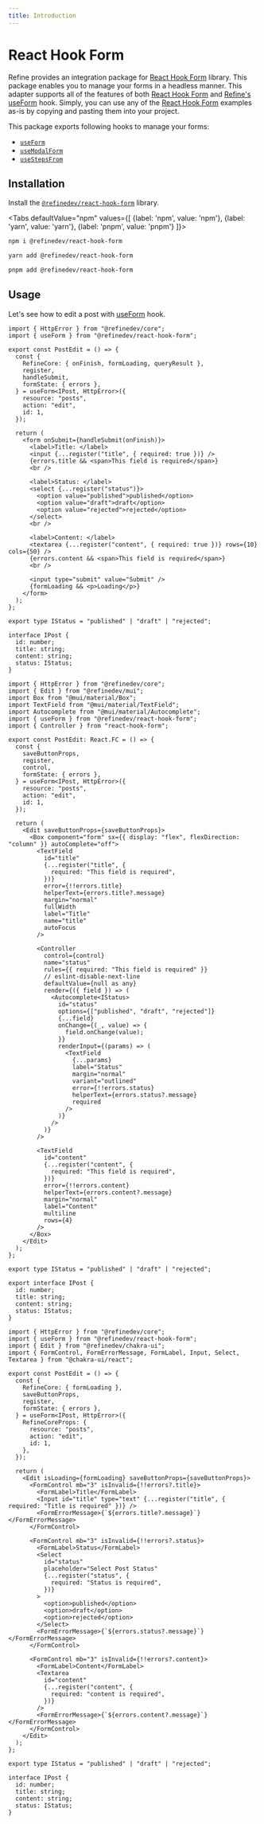```yaml
---
title: Introduction
---
```


# React Hook Form <GuideBadge id="guides-concepts/forms" /> <RouterBadge id="guides-concepts/routing/#useform" />

Refine provides an integration package for [React Hook Form][react-hook-form] library. This package enables you to manage your forms in a headless manner. This adapter supports all of the features of both [React Hook Form][react-hook-form] and [Refine's useForm][use-form-core] hook. Simply, you can use any of the [React Hook Form][react-hook-form] examples as-is by copying and pasting them into your project.

This package exports following hooks to manage your forms:

- [`useForm`][use-form-react-hook-form]
- [`useModalForm`](/docs/packages/list-of-packages)
- [`useStepsFrom`](/docs/packages/list-of-packages)

## Installation

Install the [`@refinedev/react-hook-form`][refine-react-hook-form] library.

<Tabs
defaultValue="npm"
values={[
{label: 'npm', value: 'npm'},
{label: 'yarn', value: 'yarn'},
{label: 'pnpm', value: 'pnpm'}
]}>

<TabItem value="npm">

```bash
npm i @refinedev/react-hook-form
```

</TabItem>

<TabItem value="yarn">

```bash
yarn add @refinedev/react-hook-form
```

</TabItem>

<TabItem value="pnpm">

```bash
pnpm add @refinedev/react-hook-form
```

</TabItem>

</Tabs>

## Usage

Let's see how to edit a post with [useForm][use-form-react-hook-form] hook.

<Tabs wrapContent={false}>

<TabItem value="Headless">

```tsx title="edit.tsx"
import { HttpError } from "@refinedev/core";
import { useForm } from "@refinedev/react-hook-form";

export const PostEdit = () => {
  const {
    RefineCore: { onFinish, formLoading, queryResult },
    register,
    handleSubmit,
    formState: { errors },
  } = useForm<IPost, HttpError>({
    resource: "posts",
    action: "edit",
    id: 1,
  });

  return (
    <form onSubmit={handleSubmit(onFinish)}>
      <label>Title: </label>
      <input {...register("title", { required: true })} />
      {errors.title && <span>This field is required</span>}
      <br />

      <label>Status: </label>
      <select {...register("status")}>
        <option value="published">published</option>
        <option value="draft">draft</option>
        <option value="rejected">rejected</option>
      </select>
      <br />

      <label>Content: </label>
      <textarea {...register("content", { required: true })} rows={10} cols={50} />
      {errors.content && <span>This field is required</span>}
      <br />

      <input type="submit" value="Submit" />
      {formLoading && <p>Loading</p>}
    </form>
  );
};

export type IStatus = "published" | "draft" | "rejected";

interface IPost {
  id: number;
  title: string;
  content: string;
  status: IStatus;
}
```

</TabItem>

<TabItem value="Material UI">

```tsx title="edit.tsx"
import { HttpError } from "@refinedev/core";
import { Edit } from "@refinedev/mui";
import Box from "@mui/material/Box";
import TextField from "@mui/material/TextField";
import Autocomplete from "@mui/material/Autocomplete";
import { useForm } from "@refinedev/react-hook-form";
import { Controller } from "react-hook-form";

export const PostEdit: React.FC = () => {
  const {
    saveButtonProps,
    register,
    control,
    formState: { errors },
  } = useForm<IPost, HttpError>({
    resource: "posts",
    action: "edit",
    id: 1,
  });

  return (
    <Edit saveButtonProps={saveButtonProps}>
      <Box component="form" sx={{ display: "flex", flexDirection: "column" }} autoComplete="off">
        <TextField
          id="title"
          {...register("title", {
            required: "This field is required",
          })}
          error={!!errors.title}
          helperText={errors.title?.message}
          margin="normal"
          fullWidth
          label="Title"
          name="title"
          autoFocus
        />

        <Controller
          control={control}
          name="status"
          rules={{ required: "This field is required" }}
          // eslint-disable-next-line
          defaultValue={null as any}
          render={({ field }) => (
            <Autocomplete<IStatus>
              id="status"
              options={["published", "draft", "rejected"]}
              {...field}
              onChange={(_, value) => {
                field.onChange(value);
              }}
              renderInput={(params) => (
                <TextField
                  {...params}
                  label="Status"
                  margin="normal"
                  variant="outlined"
                  error={!!errors.status}
                  helperText={errors.status?.message}
                  required
                />
              )}
            />
          )}
        />

        <TextField
          id="content"
          {...register("content", {
            required: "This field is required",
          })}
          error={!!errors.content}
          helperText={errors.content?.message}
          margin="normal"
          label="Content"
          multiline
          rows={4}
        />
      </Box>
    </Edit>
  );
};

export type IStatus = "published" | "draft" | "rejected";

export interface IPost {
  id: number;
  title: string;
  content: string;
  status: IStatus;
}
```

</TabItem>

<TabItem value="Chakra UI">

```tsx title="edit.tsx"
import { HttpError } from "@refinedev/core";
import { useForm } from "@refinedev/react-hook-form";
import { Edit } from "@refinedev/chakra-ui";
import { FormControl, FormErrorMessage, FormLabel, Input, Select, Textarea } from "@chakra-ui/react";

export const PostEdit = () => {
  const {
    RefineCore: { formLoading },
    saveButtonProps,
    register,
    formState: { errors },
  } = useForm<IPost, HttpError>({
    RefineCoreProps: {
      resource: "posts",
      action: "edit",
      id: 1,
    },
  });

  return (
    <Edit isLoading={formLoading} saveButtonProps={saveButtonProps}>
      <FormControl mb="3" isInvalid={!!errors?.title}>
        <FormLabel>Title</FormLabel>
        <Input id="title" type="text" {...register("title", { required: "Title is required" })} />
        <FormErrorMessage>{`${errors.title?.message}`}</FormErrorMessage>
      </FormControl>

      <FormControl mb="3" isInvalid={!!errors?.status}>
        <FormLabel>Status</FormLabel>
        <Select
          id="status"
          placeholder="Select Post Status"
          {...register("status", {
            required: "Status is required",
          })}
        >
          <option>published</option>
          <option>draft</option>
          <option>rejected</option>
        </Select>
        <FormErrorMessage>{`${errors.status?.message}`}</FormErrorMessage>
      </FormControl>

      <FormControl mb="3" isInvalid={!!errors?.content}>
        <FormLabel>Content</FormLabel>
        <Textarea
          id="content"
          {...register("content", {
            required: "content is required",
          })}
        />
        <FormErrorMessage>{`${errors.content?.message}`}</FormErrorMessage>
      </FormControl>
    </Edit>
  );
};

export type IStatus = "published" | "draft" | "rejected";

interface IPost {
  id: number;
  title: string;
  content: string;
  status: IStatus;
}
```

</TabItem>

</Tabs>

[use-form-react-hook-form]: /docs/packages/list-of-packages
[react-hook-form]: https://react-hook-form.com
[refine-react-hook-form]: https://github.com/refinedev/refine/tree/master/packages/react-hook-form
[use-form-core]: /docs/core/hooks/use-form/
[baserecord]: /docs/core/interface-references#baserecord
[httperror]: /docs/core/interface-references#httperror
[notification-provider]: /docs/core/providers/notification-provider
[get-one]: /docs/core/providers/data-provider#getone-
[create]: /docs/core/providers/data-provider#create-
[update]: /docs/core/providers/data-provider#update-
[data-provider]: /docs/core/providers/data-provider
